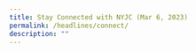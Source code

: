 ```yaml
---
title: Stay Connected with NYJC (Mar 6, 2023)
permalink: /headlines/connect/
description: ""
---
```


